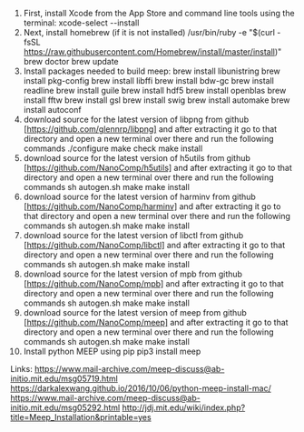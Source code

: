 
1. First, install Xcode from the App Store and command line tools using the terminal:
xcode-select --install
2. Next, install homebrew (if it is not installed)
/usr/bin/ruby -e "$(curl -fsSL https://raw.githubusercontent.com/Homebrew/install/master/install)"
brew doctor
brew update
3. Install packages needed to build meep:
brew install libunistring
brew install pkg-config
brew install libffi
brew install bdw-gc
brew install readline
brew install guile
brew install hdf5
brew install openblas
brew install fftw
brew install gsl
brew install swig
brew install automake
brew install autoconf
4. download source for the latest version of libpng from github [https://github.com/glennrp/libpng] and after extracting it go to that directory and open a new terminal over there and run the following commands
./configure
make check
make install
5. download source for the latest version of h5utils from github [https://github.com/NanoComp/h5utils] and after extracting it go to that directory and open a new terminal over there and run the following commands
sh autogen.sh
make
make install
6. download source for the latest version of harminv from github [https://github.com/NanoComp/harminv] and after extracting it go to that directory and open a new terminal over there and run the following commands
sh autogen.sh
make
make install
7. download source for the latest version of libctl from github [https://github.com/NanoComp/libctl] and after extracting it go to that directory and open a new terminal over there and run the following commands
sh autogen.sh
make
make install
8. download source for the latest version of mpb from github [https://github.com/NanoComp/mpb] and after extracting it go to that directory and open a new terminal over there and run the following commands
sh autogen.sh
make
make install
9. download source for the latest version of meep from github [https://github.com/NanoComp/meep] and after extracting it go to that directory and open a new terminal over there and run the following commands
sh autogen.sh
make
make install
10. Install python MEEP using pip
pip3 install meep

Links:
https://www.mail-archive.com/meep-discuss@ab-initio.mit.edu/msg05719.html
https://darkalexwang.github.io/2016/10/06/python-meep-install-mac/
https://www.mail-archive.com/meep-discuss@ab-initio.mit.edu/msg05292.html
http://jdj.mit.edu/wiki/index.php?title=Meep_Installation&printable=yes
